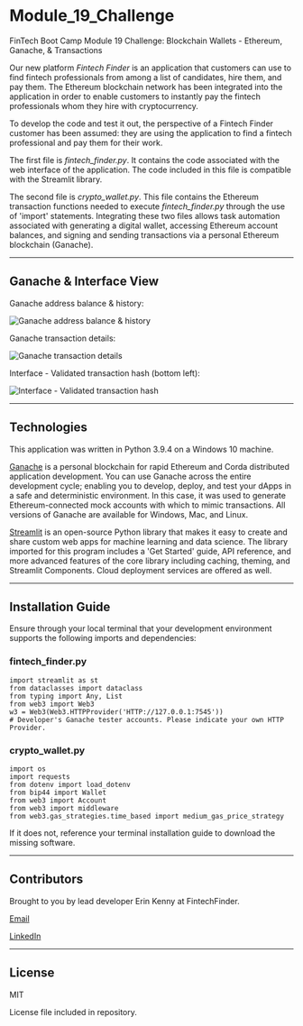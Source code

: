 # Module_19_Challenge
FinTech Boot Camp Module 19 Challenge: Blockchain Wallets - Ethereum, Ganache, & Transactions

Our new platform *Fintech Finder* is an application that customers can use to find fintech professionals from among a list of candidates, hire them, and pay them. The Ethereum blockchain network has been integrated into the application in order to enable customers to instantly pay the fintech professionals whom they hire with cryptocurrency.

To develop the code and test it out, the perspective of a Fintech Finder customer has been assumed: they are using the application to find a fintech professional and pay them for their work.

The first file is *fintech_finder.py*. It contains the code associated with the web interface of the application. The code included in this file is compatible with the Streamlit library.

The second file is *crypto_wallet.py*. This file contains the Ethereum transaction functions needed to execute *fintech_finder.py* through the use of 'import' statements. Integrating these two files allows task automation associated with generating a digital wallet, accessing Ethereum account balances, and signing and sending transactions via a personal Ethereum blockchain (Ganache).

---

## Ganache & Interface View

Ganache address balance & history:

![Ganache address balance & history](../Module_19_Challenge/my_address_balance_history_ganache.png)

Ganache transaction details:

![Ganache transaction details](../Module_19_Challenge/transaction_details_ganache.png)

Interface - Validated transaction hash (bottom left):

![Interface - Validated transaction hash](../Module_19_Challenge/validated_trans_hash_bottomleft.png)

---

## Technologies

This application was written in Python 3.9.4 on a Windows 10 machine. 

[Ganache](https://trufflesuite.com/docs/ganache/index.html) is a personal blockchain for rapid Ethereum and Corda distributed application development. You can use Ganache across the entire development cycle; enabling you to develop, deploy, and test your dApps in a safe and deterministic environment. In this case, it was used to generate Ethereum-connected mock accounts with which to mimic transactions. All versions of Ganache are available for Windows, Mac, and Linux.

[Streamlit](https://docs.streamlit.io/library/get-started) is an open-source Python library that makes it easy to create and share custom web apps for machine learning and data science. The library imported for this program includes a 'Get Started' guide, API reference, and more advanced features of the core library including caching, theming, and Streamlit Components. Cloud deployment services are offered as well.

---

## Installation Guide

Ensure through your local terminal that your development environment supports the following imports and dependencies:

### fintech_finder.py
```
import streamlit as st
from dataclasses import dataclass
from typing import Any, List
from web3 import Web3
w3 = Web3(Web3.HTTPProvider('HTTP://127.0.0.1:7545')) 
# Developer's Ganache tester accounts. Please indicate your own HTTP Provider.
```

### crypto_wallet.py
```
import os
import requests
from dotenv import load_dotenv
from bip44 import Wallet
from web3 import Account
from web3 import middleware
from web3.gas_strategies.time_based import medium_gas_price_strategy
```

If it does not, reference your terminal installation guide to download the missing software.

---

## Contributors

Brought to you by lead developer Erin Kenny at FintechFinder.

[Email](ekenny3@uncc.edu)

[LinkedIn](www.linkedin.com/in/e-kenny)

---

## License

MIT

License file included in repository.

